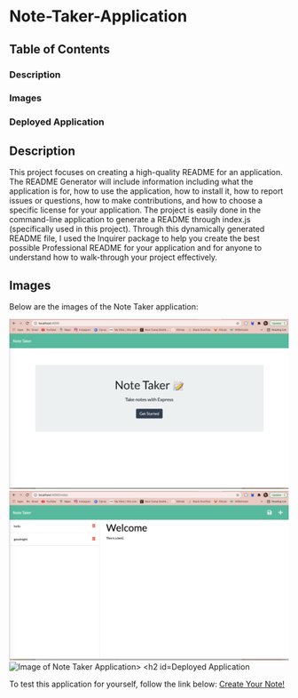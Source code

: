 # Note-Taker-Application

## Table of Contents
### Description
### Images
### Deployed Application

## Description
This project focuses on creating a high-quality README for an application. The README Generator will include information including what the application is for, how to use the application, how to install it, how to report issues or questions, how to make contributions, and how to choose a specific license for your application. The project is easily done in the command-line application to generate a README through index.js (specifically used in this project). Through this dynamically generated README file, I used the Inquirer package to help you create the best possible Professional README for your application and for anyone to understand how to walk-through your project effectively.

## Images
Below are the images of the Note Taker application:

<img src="./public/assets/images/img1.png" alt="Image of Note Taker Application">
<img src="./public/assets/images/img2.png" alt="Image of Note Taker Application">
<img scr="./public/assets/images/img3.png" alt="Image of Note Taker Application>

## Deployed Application
To test this application for yourself, follow the link below:
<a href="https://gracetalks.github.io/Cynthia-Career-Portfolio/">Create Your Note!</a> 